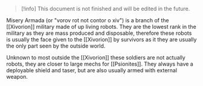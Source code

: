 > [!info]
> This document is not finished and will be edited in the future.

Misery Armada (or "vorov rot not contor o xiv") is a branch of the [[Xivorion]] military made of up living robots. They are the lowest rank in the military as they are mass produced and disposable, therefore these robots is usually the face given to the [[Xivorion]] by survivors as it they are usually the only part seen by the outside world.

Unknown to most outside the [[Xivorion]] these soldiers are not actually robots, they are closer to large mechs for [[Psionites]]. They always have a deployable shield and taser, but are also usually armed with external weapon.